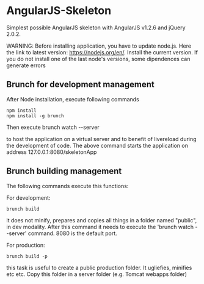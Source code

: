 AngularJS-Skeleton
==================

Simplest possible AngularJS skeleton with AngularJS v1.2.6 and jQuery 2.0.2.

WARNING: Before installing application, you have to update node.js. Here the link to latest version: https://nodejs.org/en/.
Install the current version. If you do not install one of the last node's versions, some dipendences can generate errors


## Brunch for development management
After Node installation, execute following commands

	npm install  
	npm install -g brunch

Then execute
	brunch watch --server

to host the application on a virtual server and to benefit of livereload during the development of code. The above command starts the application on address 127.0.0.1:8080/skeletonApp


## Brunch building management
The following commands execute this functions:

For development:

	brunch build
it does not minify, prepares and copies all things in a folder named "public", in dev modality. After this command it needs to execute the 'brunch watch --server' command. 8080 is the default port.

For production:

	brunch build -p

this task is useful to create a public production folder. It ugliefies, minifies etc etc. Copy this folder in a server folder (e.g. Tomcat webapps folder)
